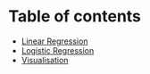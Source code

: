 # Table of contents

* [Linear Regression](README.md)
* [Logistic Regression](logistic-regression.md)
* [Visualisation](visualisation.md)

